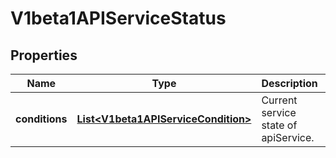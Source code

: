 
# V1beta1APIServiceStatus

## Properties
Name | Type | Description | Notes
------------ | ------------- | ------------- | -------------
**conditions** | [**List&lt;V1beta1APIServiceCondition&gt;**](V1beta1APIServiceCondition.md) | Current service state of apiService. |  [optional]




